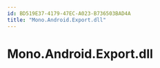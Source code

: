 ```yaml
---
id: BD519E37-4179-47EC-A023-B736503BAD4A
title: "Mono.Android.Export.dll"
---
```


# Mono.Android.Export.dll
